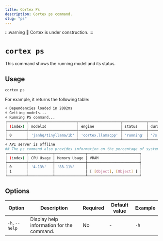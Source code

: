 ```yaml
---
title: Cortex Ps
description: Cortex ps command.
slug: "ps"
---
```


:::warning
🚧 Cortex is under construction.
:::

# `cortex ps`

This command shows the running model and its status.



## Usage

```bash
cortex ps
```

For example, it returns the following table:

```bash
√ Dependencies loaded in 2882ms
√ Getting models...
√ Running PS command...
┌─────────┬──────────────────────┬───────────────────┬───────────┬──────────┬─────┬──────┐
│ (index) │ modelId              │ engine            │ status    │ duration │ ram │ vram │
├─────────┼──────────────────────┼───────────────────┼───────────┼──────────┼─────┼──────┤
│ 0       │ 'janhq/tinyllama/1b' │ 'cortex.llamacpp' │ 'running' │ '7s'     │ '-' │ '-'  │
└─────────┴──────────────────────┴───────────────────┴───────────┴──────────┴─────┴──────┘
√ API server is offline
## The ps command also provides information on the percentage of system resources being used.
┌─────────┬───────────┬──────────────┬────────────────────────┐
│ (index) │ CPU Usage │ Memory Usage │ VRAM                   │
├─────────┼───────────┼──────────────┼────────────────────────┤
│ 0       │ '4.13%'   │ '83.11%'     │                        │
│ 1       │           │              │ [ [Object], [Object] ] │
└─────────┴───────────┴──────────────┴────────────────────────┘
```
## Options

| Option            | Description                                           | Required | Default value | Example     |
|-------------------|-------------------------------------------------------|----------|---------------|-------------|
| `-h`, `--help`      | Display help information for the command.             | No       | -             | `-h`    |